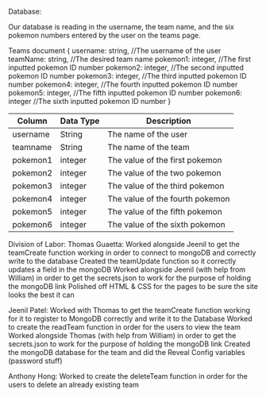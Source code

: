 Database:

Our database is reading in the username, the team name, and the six pokemon numbers entered by the user on the teams page.

Teams document
{
    username: string, //The username of the user
    teamName: string, //The desired team name
    pokemon1: integer, //The first inputted pokemon ID number
    pokemon2: integer, //The second inputted pokemon ID number
    pokemon3: integer, //The third inputted pokemon ID number
    pokemon4: integer, //The fourth inputted pokemon ID number
    pokemon5: integer, //The fifth inputted pokemon ID number
    pokemon6: integer //The sixth inputted pokemon ID number
}

| Column       | Data Type | Description                     |
|--------------|-----------|---------------------------------|
| username     | String    | The name of the user            |
| teamname     | String    | The name of the team            |
| pokemon1     | integer   | The value of the first pokemon  |
| pokemon2     | integer   | The value of the two pokemon    |
| pokemon3     | integer   | The value of the third pokemon  |
| pokemon4     | integer   | The value of the fourth pokemon |
| pokemon5     | integer   | The value of the fifth pokemon  |
| pokemon6     | integer   | The value of the sixth pokemon  |


Division of Labor:
Thomas Guaetta:
Worked alongside Jeenil to get the teamCreate function working in order to connect to mongoDB and correctly write to the database
Created the teamUpdate function so it correctly updates a field in the mongoDB
Worked alongside Jeenil (with help from William) in order to get the secrets.json to work for the purpose of holding the mongoDB link
Polished off HTML & CSS for the pages to be sure the site looks the best it can

Jeenil Patel:
Worked with Thomas to get the teamCreate function working for it to register to MongoDB correctly and write it to the Database
Worked to create the readTeam function in order for the users to view the team
Worked alongside Thomas (with help from William) in order to get the secrets.json to work for the purpose of holding the mongoDB link
Created the mongoDB database for the team and did the Reveal Config variables (password stuff)

Anthony Hong:
Worked to create the deleteTeam function in order for the users to delete an already existing team
